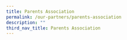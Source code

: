 ```yaml
---
title: Parents Association
permalink: /our-partners/parents-association
description: ""
third_nav_title: Parents Association
---
```

